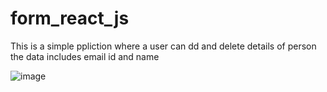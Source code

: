 # form_react_js
This is a simple ppliction where a user can dd and delete details of  person
the data includes email id and name

![image](https://user-images.githubusercontent.com/86717847/189476621-e0a86f9a-e2b4-4b2a-a317-39c8a16e9b23.png)

